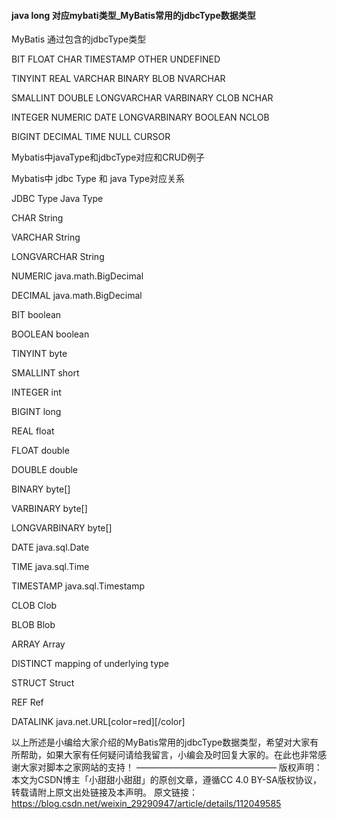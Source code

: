 #### java long 对应mybati类型_MyBatis常用的jdbcType数据类型


MyBatis 通过包含的jdbcType类型

BIT FLOAT CHAR TIMESTAMP OTHER UNDEFINED

TINYINT REAL VARCHAR BINARY BLOB NVARCHAR

SMALLINT DOUBLE LONGVARCHAR VARBINARY CLOB NCHAR

INTEGER NUMERIC DATE LONGVARBINARY BOOLEAN NCLOB

BIGINT DECIMAL TIME NULL CURSOR

Mybatis中javaType和jdbcType对应和CRUD例子

Mybatis中 jdbc Type 和 java Type对应关系

JDBC Type Java Type

CHAR String

VARCHAR String

LONGVARCHAR String

NUMERIC java.math.BigDecimal

DECIMAL java.math.BigDecimal

BIT boolean

BOOLEAN boolean

TINYINT byte

SMALLINT short

INTEGER int

BIGINT long

REAL float

FLOAT double

DOUBLE double

BINARY byte[]

VARBINARY byte[]

LONGVARBINARY byte[]

DATE java.sql.Date

TIME java.sql.Time

TIMESTAMP java.sql.Timestamp

CLOB Clob

BLOB Blob

ARRAY Array

DISTINCT mapping of underlying type

STRUCT Struct

REF Ref

DATALINK java.net.URL[color=red][/color]

以上所述是小编给大家介绍的MyBatis常用的jdbcType数据类型，希望对大家有所帮助，如果大家有任何疑问请给我留言，小编会及时回复大家的。在此也非常感谢大家对脚本之家网站的支持！
————————————————
版权声明：本文为CSDN博主「小甜甜小甜甜」的原创文章，遵循CC 4.0 BY-SA版权协议，转载请附上原文出处链接及本声明。
原文链接：https://blog.csdn.net/weixin_29290947/article/details/112049585